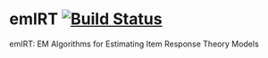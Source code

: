 # emIRT [![Build Status](https://travis-ci.org/kosukeimai/emIRT.svg?branch=master)](https://travis-ci.org/kosukeimai/emIRT)
emIRT: EM Algorithms for Estimating Item Response Theory Models
